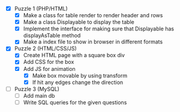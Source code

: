 <!-- checklist of Programming Puzzle can be changed when writing actual code :-p -->
- [x] Puzzle 1 (PHP/HTML)
    - [x] Make a class for table render to render header and rows
    - [x] Make a class Displayable to display the table
    - [x] Implement the interface for making sure that Displayable has displayAsTable method
    - [x] Make a index file to show in browser in different formats
    
- [x] Puzzle 2 (HTML/CSS/JS)
    - [x] Create HTML page with a square box div
    - [x] Add CSS for the box
    - [x] Add JS for animation
        - [x] Make box movable by using transform
        - [x] If hit any edges change the direction
    
- [ ] Puzzle 3 (MySQL)
    - [ ] Add main db
    - [ ] Write SQL queries for the given questions